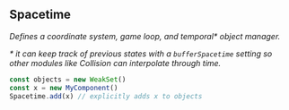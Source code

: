 ## Spacetime

_Defines a coordinate system, game loop, and temporal* object manager._

_* it can keep track of previous states with a `bufferSpacetime` setting so other modules like Collision can interpolate through time._

```js
const objects = new WeakSet()
const x = new MyComponent()
Spacetime.add(x) // explicitly adds x to objects
```
